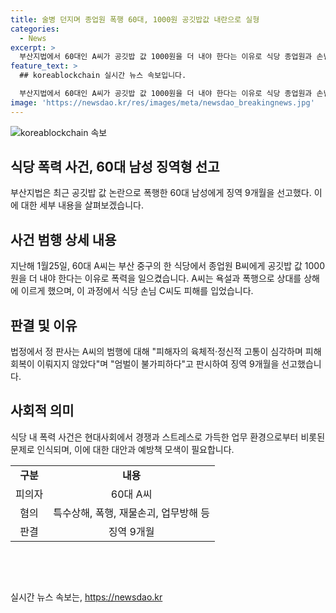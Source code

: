```yaml
---
title: 술병 던지며 종업원 폭행 60대, 1000원 공깃밥값 내란으로 실형
categories:
  - News
excerpt: >
  부산지법에서 60대인 A씨가 공깃밥 값 1000원을 더 내야 한다는 이유로 식당 종업원과 손님을 폭행한 혐의로 징역 9개월을 선고받았다. A씨는 술에 취해 종업원에게 욕설을 procity한 뒤 술병을 던지고, 손님을 폭행했는데, 폭행으로 상해를 입힌 피해자가 있었고, 이에 대해 판사는 엄벌이 불가피하다고 판시했다. A씨의 범행은 사건 당시 입은 피해자의 고통을 고려해서 무겁다고 밝혔다.
feature_text: >
  ## koreablockchain 실시간 뉴스 속보입니다.

  부산지법에서 60대인 A씨가 공깃밥 값 1000원을 더 내야 한다는 이유로 식당 종업원과 손님을 폭행한 혐의로 징역 9개월을 선고받았다. A씨는 술에 취해 종업원에게 욕설을 procity한 뒤 술병을 던지고, 손님을 폭행했는데, 폭행으로 상해를 입힌 피해자가 있었고, 이에 대해 판사는 엄벌이 불가피하다고 판시했다. A씨의 범행은 사건 당시 입은 피해자의 고통을 고려해서 무겁다고 밝혔다.
image: 'https://newsdao.kr/res/images/meta/newsdao_breakingnews.jpg'
---
```


<p><img src="https://newsdao.kr/res/images/meta/newsdao_breakingnews.jpg" alt="koreablockchain 속보" /></p>

<h2 data-ke-size="size26">식당 폭력 사건, 60대 남성 징역형 선고</h2>

<p data-ke-size="size16">부산지법은 최근 공깃밥 값 논란으로 폭행한 60대 남성에게 징역 9개월을 선고했다. 이에 대한 세부 내용을 살펴보겠습니다.</p>

<h2>사건 범행 상세 내용</h2>

<p data-ke-size="size16">지난해 1월25일, 60대 A씨는 부산 중구의 한 식당에서 종업원 B씨에게 공깃밥 값 1000원을 더 내야 한다는 이유로 폭력을 일으켰습니다. A씨는 욕설과 폭행으로 상대를 상해에 이르게 했으며, 이 과정에서 식당 손님 C씨도 피해를 입었습니다.</p>

<h2>판결 및 이유</h2>

<p data-ke-size="size16">법정에서 정 판사는 A씨의 범행에 대해 "피해자의 육체적·정신적 고통이 심각하며 피해 회복이 이뤄지지 않았다"며 "엄벌이 불가피하다"고 판시하여 징역 9개월을 선고했습니다.</p>

<h2>사회적 의미</h2>

<p data-ke-size="size16">식당 내 폭력 사건은 현대사회에서 경쟁과 스트레스로 가득한 업무 환경으로부터 비롯된 문제로 인식되며, 이에 대한 대안과 예방책 모색이 필요합니다.</p>

<table>
  <tr>
    <td style="text-align: center; height: 17px;"><b>구분</b></td>
    <td style="text-align: center; height: 17px;"><b>내용</b></td>
  </tr>
  <tr>
    <td style="text-align: center; height: 17px;">피의자</td>
    <td style="text-align: center; height: 17px;">60대 A씨</td>
  </tr>
  <tr>
    <td style="text-align: center; height: 17px;">혐의</td>
    <td style="text-align: center; height: 17px;">특수상해, 폭행, 재물손괴, 업무방해 등</td>
  </tr>
  <tr>
    <td style="text-align: center; height: 17px;">판결</td>
    <td style="text-align: center; height: 17px;">징역 9개월</td>
  </tr>
</table>

<p data-ke-size="size16">&nbsp;</p>

<p data-ke-size="size16">&nbsp;</p>
실시간 뉴스 속보는, <a href="https://newsdao.kr" rel="dofollow">https://newsdao.kr</a>


